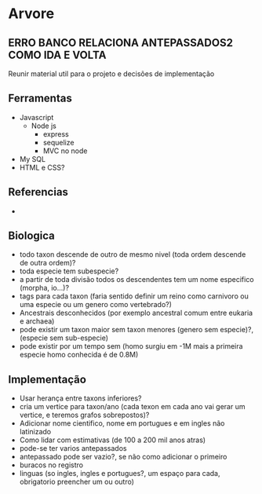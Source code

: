 # Arvore
## ERRO BANCO RELACIONA ANTEPASSADOS2 COMO IDA E VOLTA
Reunir material util para o projeto e decisões de implementação
## Ferramentas
* Javascript
  * Node js
    * express
    * sequelize
    * MVC no node
* My SQL
* HTML e CSS?
## Referencias
* 
## Biologica
* todo taxon descende de outro de mesmo nivel (toda ordem descende de outra ordem)?
* toda especie tem subespecie?
* a partir de toda divisão todos os descendentes tem um nome especifico (morpha, io...)?
* tags para cada taxon (faria sentido definir um reino como carnivoro ou uma especie ou um genero como vertebrado?)
* Ancestrais desconhecidos (por exemplo ancestral comum entre eukaria e archaea)
* pode existir um taxon maior sem taxon menores (genero sem especie)?, (especie sem sub-especie)
* pode existir por um tempo sem (homo surgiu em -1M mais a primeira especie homo conhecida é de 0.8M)
## Implementação
* Usar herança entre taxons inferiores?
* cria um vertice para taxon/ano (cada texon em cada ano vai gerar um vertice, e teremos grafos sobrepostos)?
* Adicionar nome cientifico, nome em portugues e em ingles não latinizado
* Como lidar com estimativas (de 100 a 200 mil anos atras)
* pode-se ter varios antepassados
* antepassado pode ser vazio?, se não como adicionar o primeiro
* buracos no registro
* linguas (so ingles, ingles e portugues?, um espaço para cada, obrigatorio preencher um ou outro)
